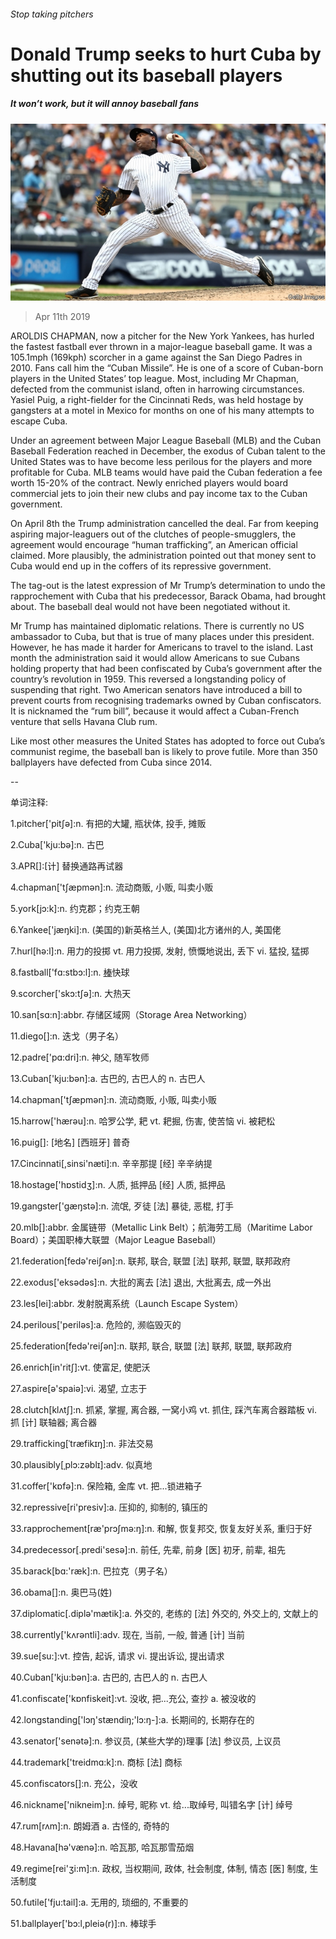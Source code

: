 ###### Stop taking pitchers

# Donald Trump seeks to hurt Cuba by shutting out its baseball players 

##### It won’t work, but it will annoy baseball fans 

![image](images/20190413_AMP501.jpg) 

> Apr 11th 2019 

AROLDIS CHAPMAN, now a pitcher for the New York Yankees, has hurled the fastest fastball ever thrown in a major-league baseball game. It was a 105.1mph (169kph) scorcher in a game against the San Diego Padres in 2010. Fans call him the “Cuban Missile”. He is one of a score of Cuban-born players in the United States’ top league. Most, including Mr Chapman, defected from the communist island, often in harrowing circumstances. Yasiel Puig, a right-fielder for the Cincinnati Reds, was held hostage by gangsters at a motel in Mexico for months on one of his many attempts to escape Cuba. 

Under an agreement between Major League Baseball (MLB) and the Cuban Baseball Federation reached in December, the exodus of Cuban talent to the United States was to have become less perilous for the players and more profitable for Cuba. MLB teams would have paid the Cuban federation a fee worth 15-20% of the contract. Newly enriched players would board commercial jets to join their new clubs and pay income tax to the Cuban government. 

On April 8th the Trump administration cancelled the deal. Far from keeping aspiring major-leaguers out of the clutches of people-smugglers, the agreement would encourage “human trafficking”, an American official claimed. More plausibly, the administration pointed out that money sent to Cuba would end up in the coffers of its repressive government. 

The tag-out is the latest expression of Mr Trump’s determination to undo the rapprochement with Cuba that his predecessor, Barack Obama, had brought about. The baseball deal would not have been negotiated without it. 

Mr Trump has maintained diplomatic relations. There is currently no US ambassador to Cuba, but that is true of many places under this president. However, he has made it harder for Americans to travel to the island. Last month the administration said it would allow Americans to sue Cubans holding property that had been confiscated by Cuba’s government after the country’s revolution in 1959. This reversed a longstanding policy of suspending that right. Two American senators have introduced a bill to prevent courts from recognising trademarks owned by Cuban confiscators. It is nicknamed the “rum bill”, because it would affect a Cuban-French venture that sells Havana Club rum. 

Like most other measures the United States has adopted to force out Cuba’s communist regime, the baseball ban is likely to prove futile. More than 350 ballplayers have defected from Cuba since 2014. 

-- 

 单词注释:

1.pitcher['pitʃә]:n. 有把的大罐, 瓶状体, 投手, 摊贩 

2.Cuba['kju:bә]:n. 古巴 

3.APR[]:[计] 替换通路再试器 

4.chapman['tʃæpmәn]:n. 流动商贩, 小贩, 叫卖小贩 

5.york[jɔ:k]:n. 约克郡；约克王朝 

6.Yankee['jæŋki]:n. (美国的)新英格兰人, (美国)北方诸州的人, 美国佬 

7.hurl[hә:l]:n. 用力的投掷 vt. 用力投掷, 发射, 愤慨地说出, 丢下 vi. 猛投, 猛掷 

8.fastball['fɑ:stbɔ:l]:n. [棒](投手投出的)快球 

9.scorcher['skɔ:tʃә]:n. 大热天 

10.san[sɑ:n]:abbr. 存储区域网（Storage Area Networking） 

11.diego[]:n. 迭戈（男子名） 

12.padre['pɑ:dri]:n. 神父, 随军牧师 

13.Cuban['kju:bәn]:a. 古巴的, 古巴人的 n. 古巴人 

14.chapman['tʃæpmәn]:n. 流动商贩, 小贩, 叫卖小贩 

15.harrow['hærәu]:n. 哈罗公学, 耙 vt. 耙掘, 伤害, 使苦恼 vi. 被耙松 

16.puig[]: [地名] [西班牙] 普奇 

17.Cincinnati[,sinsi'næti]:n. 辛辛那提 [经] 辛辛纳提 

18.hostage['hɒstidʒ]:n. 人质, 抵押品 [经] 人质, 抵押品 

19.gangster['gæŋstә]:n. 流氓, 歹徒 [法] 暴徒, 恶棍, 打手 

20.mlb[]:abbr. 金属链带（Metallic Link Belt）；航海劳工局（Maritime Labor Board）；美国职棒大联盟（Major League Baseball） 

21.federation[fedә'reiʃәn]:n. 联邦, 联合, 联盟 [法] 联邦, 联盟, 联邦政府 

22.exodus['eksәdәs]:n. 大批的离去 [法] 退出, 大批离去, 成一外出 

23.les[lei]:abbr. 发射脱离系统（Launch Escape System） 

24.perilous['perilәs]:a. 危险的, 濒临毁灭的 

25.federation[fedә'reiʃәn]:n. 联邦, 联合, 联盟 [法] 联邦, 联盟, 联邦政府 

26.enrich[in'ritʃ]:vt. 使富足, 使肥沃 

27.aspire[ә'spaiә]:vi. 渴望, 立志于 

28.clutch[klʌtʃ]:n. 抓紧, 掌握, 离合器, 一窝小鸡 vt. 抓住, 踩汽车离合器踏板 vi. 抓 [计] 联轴器; 离合器 

29.trafficking[ˈtræfikɪŋ]:n. 非法交易 

30.plausibly[ˌplɔ:zəblɪ]:adv. 似真地 

31.coffer['kɒfә]:n. 保险箱, 金库 vt. 把...锁进箱子 

32.repressive[ri'presiv]:a. 压抑的, 抑制的, 镇压的 

33.rapprochement[ræ'prɔʃmә:ŋ]:n. 和解, 恢复邦交, 恢复友好关系, 重归于好 

34.predecessor[.predi'sesә]:n. 前任, 先辈, 前身 [医] 初牙, 前辈, 祖先 

35.barack[bɑ:'ræk]:n. 巴拉克（男子名） 

36.obama[]:n. 奥巴马(姓) 

37.diplomatic[.diplә'mætik]:a. 外交的, 老练的 [法] 外交的, 外交上的, 文献上的 

38.currently['kʌrәntli]:adv. 现在, 当前, 一般, 普通 [计] 当前 

39.sue[su:]:vt. 控告, 起诉, 请求 vi. 提出诉讼, 提出请求 

40.Cuban['kju:bәn]:a. 古巴的, 古巴人的 n. 古巴人 

41.confiscate['kɒnfiskeit]:vt. 没收, 把...充公, 查抄 a. 被没收的 

42.longstanding['lɔŋ'stændiŋ;'lɔ:ŋ-]:a. 长期间的, 长期存在的 

43.senator['senәtә]:n. 参议员, (某些大学的)理事 [法] 参议员, 上议员 

44.trademark['treidmɑ:k]:n. 商标 [法] 商标 

45.confiscators[]:n. 充公，没收 

46.nickname['nikneim]:n. 绰号, 昵称 vt. 给...取绰号, 叫错名字 [计] 绰号 

47.rum[rʌm]:n. 朗姆酒 a. 古怪的, 奇特的 

48.Havana[hә'vænә]:n. 哈瓦那, 哈瓦那雪茄烟 

49.regime[rei'ʒi:m]:n. 政权, 当权期间, 政体, 社会制度, 体制, 情态 [医] 制度, 生活制度 

50.futile['fju:tail]:a. 无用的, 琐细的, 不重要的 

51.ballplayer['bɔ:l,pleiә(r)]:n. 棒球手 

